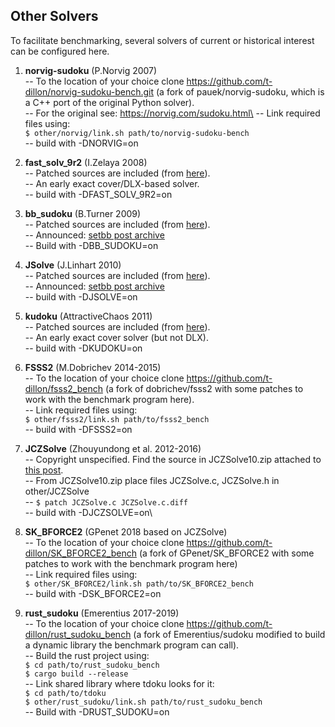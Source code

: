 
## Other Solvers

To facilitate benchmarking, several solvers of current or historical interest can be
configured here.

1. **norvig-sudoku** (P.Norvig 2007)\
 -- To the location of your choice clone https://github.com/t-dillon/norvig-sudoku-bench.git (a fork
    of pauek/norvig-sudoku, which is a C++ port of the original Python solver).\
 -- For the original see: https://norvig.com/sudoku.html\
 -- Link required files using:\
    `$ other/norvig/link.sh path/to/norvig-sudoku-bench`\
 -- build with -DNORVIG=on

1. **fast_solv_9r2** (I.Zelaya 2008)\
 -- Patched sources are included (from [here](https://github.com/attractivechaos/plb/blob/master/sudoku/incoming/fast_solv_9r2.c)).\
 -- An early exact cover/DLX-based solver.\
 -- build with -DFAST_SOLV_9R2=on

1. **bb_sudoku** (B.Turner 2009)\
 -- Patched sources are included (from [here](https://sites.google.com/site/bbsudokufiles)).\
 -- Announced: [setbb post archive](http://programmers.enjoysudoku.com/www.setbb.com/sudoku/viewtopic4cf4.html)\
 -- Build with -DBB_SUDOKU=on

1. **JSolve** (J.Linhart 2010)\
 -- Patched sources are included (from [here](http://www.enjoysudoku.com/JSolve12.zip)).\
 -- Announced: [setbb post archive](http://programmers.enjoysudoku.com/www.setbb.com/sudoku/viewtopic42ef.html)\
 -- build with -DJSOLVE=on

1. **kudoku** (AttractiveChaos 2011)\
 -- Patched sources are included 
    (from [here](https://raw.githubusercontent.com/attractivechaos/plb/master/sudoku/sudoku_v1.c)).\
 -- An early exact cover solver (but not DLX).\
 -- build with -DKUDOKU=on

1. **FSSS2** (M.Dobrichev 2014-2015)\
 -- To the location of your choice clone https://github.com/t-dillon/fsss2_bench (a fork of
    dobrichev/fsss2 with some patches to work with the benchmark program here).\
 -- Link required files using:\
    `$ other/fsss2/link.sh path/to/fsss2_bench`\
 -- build with -DFSSS2=on

1. **JCZSolve** (Zhouyundong et al. 2012-2016)\
 -- Copyright unspecified. Find the source in JCZSolve10.zip attached to [this post](http://forum.enjoysudoku.com/3-77us-solver-2-8g-cpu-testcase-17sodoku-t30470-210.html#p249309).\
 -- From JCZSolve10.zip place files JCZSolve.c, JCZSolve.h in other/JCZSolve\
 -- `$ patch JCZSolve.c JCZSolve.c.diff`\
 -- build with -DJCZSOLVE=on\

1. **SK_BFORCE2** (GPenet 2018 based on JCZSolve)\
 -- To the location of your choice clone https://github.com/t-dillon/SK_BFORCE2_bench (a fork
    of GPenet/SK_BFORCE2 with some patches to work with the benchmark program here)\
 -- Link required files using:\
    `$ other/SK_BFORCE2/link.sh path/to/SK_BFORCE2_bench`\
 -- build with -DSK_BFORCE2=on

1. **rust_sudoku** (Emerentius 2017-2019)\
 -- To the location of your choice clone https://github.com/t-dillon/rust_sudoku_bench (a fork of
    Emerentius/sudoku modified to build a dynamic library the benchmark program can call).\
 -- Build the rust project using:\
    `$ cd path/to/rust_sudoku_bench`\
    `$ cargo build --release`\
 -- Link shared library where tdoku looks for it:\
    `$ cd path/to/tdoku`\
    `$ other/rust_sudoku/link.sh path/to/rust_sudoku_bench`\
 -- Build with -DRUST_SUDOKU=on

